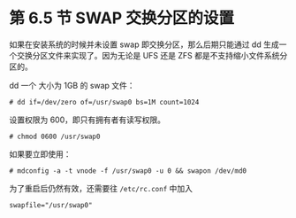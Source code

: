 # 第 6.5 节 SWAP 交换分区的设置

如果在安装系统的时候并未设置 swap 即交换分区，那么后期只能通过 dd 生成一个交换分区文件来实现了。因为无论是 UFS 还是 ZFS 都是不支持缩小文件系统分区的。

dd 一个 大小为 1GB 的 swap 文件：

```
# dd if=/dev/zero of=/usr/swap0 bs=1M count=1024
```

设置权限为 600，即只有拥有者有读写权限。

```
# chmod 0600 /usr/swap0
```

如果要立即使用：

```
# mdconfig -a -t vnode -f /usr/swap0 -u 0 && swapon /dev/md0
```

为了重启后仍然有效，还需要往 `/etc/rc.conf` 中加入

```
swapfile="/usr/swap0"
```